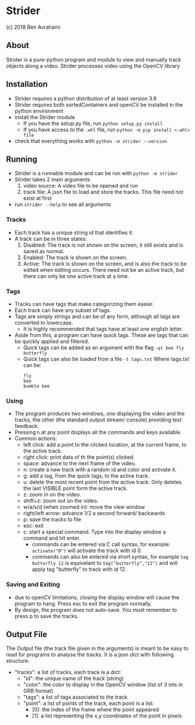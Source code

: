 # Strider
(c) 2018 Ben Avrahami
## About
Strider is a pure-python program and module to view and manually track objects along a video. Strider processes video using the OpenCV library
## Installation
* Strider requires a python distribution of at least version 3.6
* Strider requires both sortedContainers and openCV be installed in the python environment
* install the Strider module
    * If you have the setup.py file, run ```python setup.py install```
    * If you have access to the ```.whl``` file, run ```python -m pip install <.whl> file```
* check that everything works with ```python -m strider --version```
## Running
* Strider is a runnable module and can be run with ```python -m strider```
* Strider takes 2 main arguments
    1. video source: A video file to be opened and run
    2. track file: A json file to load and store the tracks. This file need not exist at first 
* run ```strider --help``` to see all arguments
### Tracks
* Each track has a unique string id that identifies it.
* A track can be in three states:
    1. Disabled: The track is not shown on the screen, it still exists and is saved as normal.
    2. Enabled: The track is shown on the screen.
    3. Active: The track is shown on the screen, and is also the track to be edited when editing occurs. There need not be an active track, but there can only be one active track at a time.
### Tags
* Tracks can have tags that make categorizing them easier.
* Each track can have any subset of tags.
* Tags are simply strings and can be of any form, although all tags are converted to lowercase.
    * It is highly recommended that tags have at least one english letter.
* Aside from this, a program can have quick tags. These are tags that can be quickly applied and filtered.
    * Quick tags can be added as an argument with the flag ```-qt bee fly butterfly```
    * Quick tags can also be loaded from a file ```-t tags.txt``` Where tags.txt can be:
        ```text
        fly
        bee
        bumble bee
        ```
### Using
* The program produces two windows, one displaying the video and the tracks, the other (the standard output stream/ console) providing text feedback.
* Pressing ```h``` at any point displays all the commands and keys available.
* Common actions:
    * left click: add a point to the clicked location, at the current frame, to the active track.
    * right click: print data of th the point(s) clicked.
    * space: advance to the next frame of the video.
    * n: create a new track with a random id and color and activate it.
    * g: add a tag, from the quick tags, to the active track.
    * u: delete the most recent point from the active track. Only deletes the last VISIBLE point form the active track.
    * z: zoom in on the video.
    * shift+z: zoom out on the video.
    * w/a/s/d (when zoomed in): move the view window
    * right/left arrow: advance 1/2 a second forward/ backwards
    * p: save the tracks to file
    * esc: exit
    * c: start a special command. Type into the display window a command and hit enter.
        * commands can be entered via C call syntax, for example: ```activate("0")``` will activate the track with id 0.
        * commands can also be entered via short syntax, for example ```tag butterfly 12``` is equivelant to ```tag("butterfly","12")``` and will apply tag "butterfly" to track with id 12.
### Saving and Exiting
* due to openCV limitations, closing the display window will cause the program to hang. Press esc to exit the program normally.
* By design, the program does not auto-save. You must remember to press p to save the tracks.         

## Output File
The Output file (the track file given in the arguments) is meant to be easy to read for programs to analyse the tracks. It is a json dict with following structure:
* "tracks": a list of tracks, each track is a dict:
    * "id": the unique name of the track (string)
    * "color": the color to display in the OpenCV window (list of 3 ints in GRB format)
    * "tags": a list of tags associated to the track
    * "point": a list of points of the track, each point is a list:
        * \[0]: the index of the frame where the point appeared
        * \[1]: a list representing the x,y coordinates of the point in pixels 